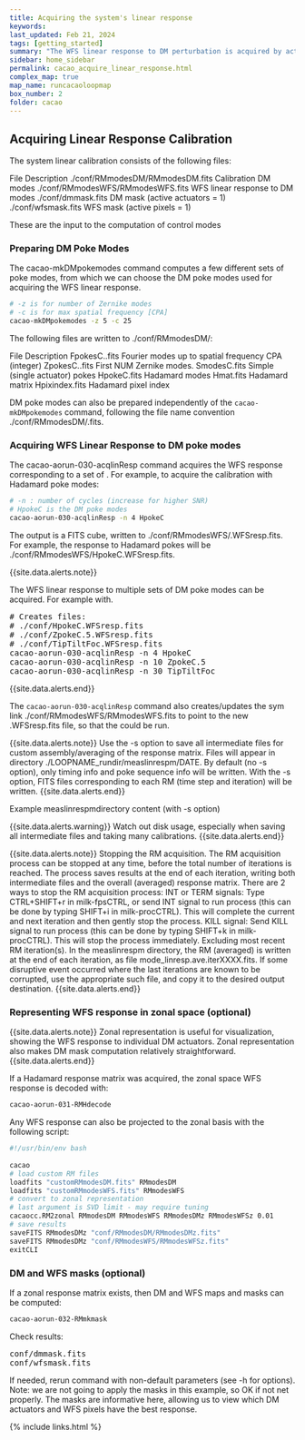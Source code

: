 ```yaml
---
title: Acquiring the system's linear response
keywords:
last_updated: Feb 21, 2024
tags: [getting_started]
summary: "The WFS linear response to DM perturbation is acquired by actuation of the DM while recording WFS telemetry."
sidebar: home_sidebar
permalink: cacao_acquire_linear_response.html
complex_map: true
map_name: runcacaoloopmap
box_number: 2
folder: cacao
---
```



## Acquiring Linear Response Calibration


The system linear calibration consists of the following files:

File
Description
./conf/RMmodesDM/RMmodesDM.fits
Calibration DM modes
./conf/RMmodesWFS/RMmodesWFS.fits
WFS linear response to DM modes
./conf/dmmask.fits
DM mask (active actuators = 1)
./conf/wfsmask.fits
WFS mask (active pixels = 1)

These are the input to the ​computation of control modes


### Preparing DM Poke Modes


The cacao-mkDMpokemodes command computes a few different sets of poke modes, from which we can choose the DM poke modes used for acquiring the WFS linear response.

```bash
# -z is for number of Zernike modes
# -c is for max spatial frequency [CPA]
cacao-mkDMpokemodes -z 5 -c 25
```

The following files are written to ./conf/RMmodesDM/:

File
Description
FpokesC.<CPA>.fits
Fourier modes up to spatial frequency CPA (integer)
ZpokesC.<NUM>.fits
First NUM Zernike modes.
SmodesC.fits
Simple (single actuator) pokes
HpokeC.fits
Hadamard modes
Hmat.fits
Hadamard matrix
Hpixindex.fits
Hadamard pixel index

DM poke modes can also be prepared independently of the `cacao-mkDMpokemodes` command, following the file name convention ./conf/RMmodesDM/<name>.fits.

### Acquiring WFS Linear Response to DM poke modes

The cacao-aorun-030-acqlinResp command acquires the WFS response corresponding to a set of . For example, to acquire the calibration with Hadamard poke modes: 

```bash
# -n : number of cycles (increase for higher SNR)
# HpokeC is the DM poke modes
cacao-aorun-030-acqlinResp -n 4 HpokeC

```

The output is a FITS cube, written to ./conf/RMmodesWFS/<name>.WFSresp.fits. For example, the response to Hadamard pokes will be ./conf/RMmodesWFS/HpokeC.WFSresp.fits.


{{site.data.alerts.note}}
<p>The WFS linear response to multiple sets of DM poke modes can be acquired. For example with.</p>
<pre>
# Creates files:
# ./conf/HpokeC.WFSresp.fits
# ./conf/ZpokeC.5.WFSresp.fits
# ./conf/TipTiltFoc.WFSresp.fits
cacao-aorun-030-acqlinResp -n 4 HpokeC
cacao-aorun-030-acqlinResp -n 10 ZpokeC.5
cacao-aorun-030-acqlinResp -n 30 TipTiltFoc
</pre>
{{site.data.alerts.end}}




The `cacao-aorun-030-acqlinResp` command also creates/updates the sym link ./conf/RMmodesWFS/RMmodesWFS.fits to point to the new <name>.WFSresp.fits file, so that the  could be run.

{{site.data.alerts.note}}
Use the -s option to save all intermediate files for custom assembly/averaging of the response matrix. Files will appear in directory ./LOOPNAME_rundir/measlinrespm/DATE. By default (no -s option), only timing info and poke sequence info will be written. With the -s option, FITS files corresponding to each RM (time step and iteration) will be written.
{{site.data.alerts.end}}




Example measlinrespmdirectory content (with -s option)



{{site.data.alerts.warning}}
Watch out disk usage, especially when saving all intermediate files and taking many calibrations.
{{site.data.alerts.end}}



{{site.data.alerts.note}}
Stopping the RM acquisition.  The RM acquisition process can be stopped at any time, before the total number of iterations is reached. The process saves results at the end of each iteration, writing both intermediate files and the overall (averaged) response matrix. There are 2 ways to stop the RM acquisition process:
INT or TERM signals: Type CTRL+SHIFT+r in milk-fpsCTRL, or send INT signal to run process (this can be done by typing SHIFT+i in milk-procCTRL). This will complete the current and next iteration and then gently stop the process.
KILL signal: Send KILL signal to run process (this can be done by typing SHIFT+k in milk-procCTRL). This will stop the process immediately.
Excluding most recent RM iteration(s). In the measlinrespm directory, the RM (averaged) is written at the end of each iteration, as file mode_linresp.ave.iterXXXX.fits. If some disruptive event occurred where the last iterations are known to be corrupted, use the appropriate such file, and copy it to the desired output destination.
{{site.data.alerts.end}}



### Representing WFS response in zonal space (optional)

{{site.data.alerts.note}}
Zonal representation is useful for visualization, showing the WFS response to individual DM actuators. Zonal representation also makes DM mask computation relatively straightforward.
{{site.data.alerts.end}}


If a Hadamard response matrix was acquired, the zonal space WFS response is decoded with:

```bash
cacao-aorun-031-RMHdecode
```

Any WFS response can also be projected to the zonal basis with the following script:

```bash
#!/usr/bin/env bash
​
cacao
# load custom RM files
loadfits "customRMmodesDM.fits" RMmodesDM
loadfits "customRMmodesWFS.fits" RMmodesWFS
# convert to zonal representation
# last argument is SVD limit - may require tuning
cacaocc.RM2zonal RMmodesDM RMmodesWFS RMmodesDMz RMmodesWFSz 0.01
# save results
saveFITS RMmodesDMz "conf/RMmodesDM/RMmodesDMz.fits"
saveFITS RMmodesDMz "conf/RMmodesWFS/RMmodesWFSz.fits"
exitCLI
```


### DM and WFS masks (optional)

If a zonal response matrix exists, then DM and WFS maps and masks can be computed:

```bash
cacao-aorun-032-RMmkmask
```

Check results:

<pre>
conf/dmmask.fits
conf/wfsmask.fits
</pre>

If needed, rerun command with non-default parameters (see -h for options). Note: we are not going to apply the masks in this example, so OK if not net properly. The masks are informative here, allowing us to view which DM actuators and WFS pixels have the best response.


{% include links.html %}
